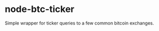 node-btc-ticker
===============

Simple wrapper for ticker queries to a few common bitcoin exchanges.
